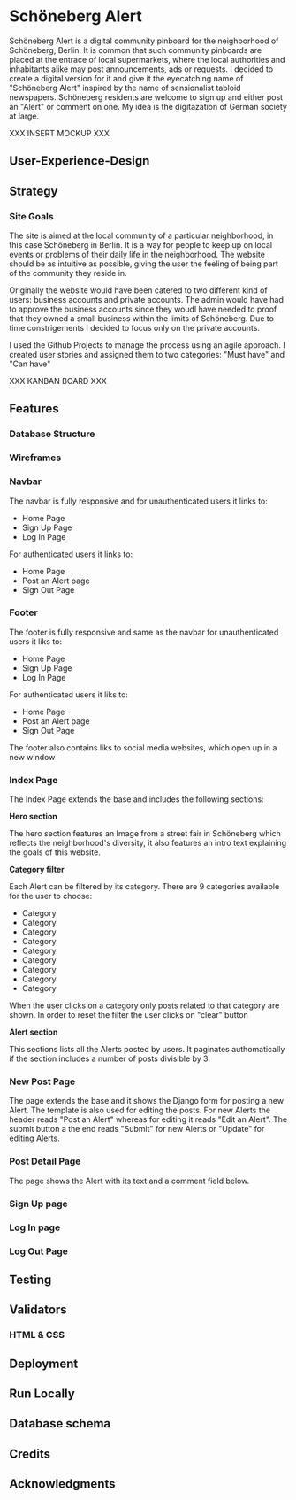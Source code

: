 # Schöneberg Alert

Schöneberg Alert is a digital community pinboard for the neighborhood of Schöneberg, Berlin. It is common that such community pinboards are placed at the entrace of local supermarkets, where the local authorities and inhabitants alike may post announcements, ads or requests. I decided to create a digital version for it and give it the eyecatching name of "Schöneberg Alert" inspired by the name of sensionalist tabloid newspapers. Schöneberg residents are welcome to sign up and either post an "Alert" or comment on one. My idea is the digitazation of German society at large.

XXX INSERT MOCKUP XXX

## User-Experience-Design

## Strategy

### Site Goals

The site is aimed at the local community of a particular neighborhood, in this case Schöneberg in Berlin. It is a way for people to keep up on local events or problems of their daily life in the neighborhood. The website should be as intuitive as possible, giving the user the feeling of being part of the community they reside in.

Originally the website would have been catered to two different kind of users: business accounts and private accounts. The admin would have had to approve the business accounts since they woudl have needed to proof that they owned a small business within the limits of Schöneberg. Due to time constrigements I decided to focus only on the private accounts.

I used the Github Projects to manage the process using an agile approach. I created user stories and assigned them to two categories: "Must have" and "Can have"

XXX KANBAN BOARD XXX

## Features

### Database Structure

### Wireframes

###

### Navbar

The navbar is fully responsive and for unauthenticated users it links to:
  - Home Page
  - Sign Up Page
  - Log In Page

For authenticated users it links to:
  - Home Page
  - Post an Alert page
  - Sign Out Page

### Footer

The footer is fully responsive and same as the navbar for unauthenticated users it liks to:
  - Home Page
  - Sign Up Page
  - Log In Page

For authenticated users it liks to:
  - Home Page
  - Post an Alert page
  - Sign Out Page

The footer also contains liks to social media websites, which open up in a new window

### Index Page

The Index Page extends the base and includes the following sections:

**Hero section**

The hero section features an Image from a street fair in Schöneberg which reflects the neighborhood's diversity, it also features an intro text explaining the goals of this website.

**Category filter**

Each Alert can be filtered by its category. There are 9 categories available for the user to choose:

- Category
- Category
- Category
- Category
- Category
- Category
- Category
- Category
- Category

When the user clicks on a category only posts related to that category are shown. In order to reset the filter the user clicks on "clear" button

**Alert section**

This sections lists all the Alerts posted by users. It paginates authomatically if the section includes a number of posts divisible by 3.

### New Post Page

The page extends the base and it shows the Django form for posting a new Alert. The template is also used for editing the posts. For new Alerts the header reads "Post an Alert" whereas for editing it reads "Edit an Alert". The submit button a the end reads "Submit" for new Alerts or "Update" for editing Alerts.

### Post Detail Page

The page shows the Alert with its text and a comment field below.

### Sign Up page

### Log In page

### Log Out Page

## Testing

## Validators

### HTML & CSS

## Deployment

## Run Locally

## Database schema

## Credits

## Acknowledgments 
